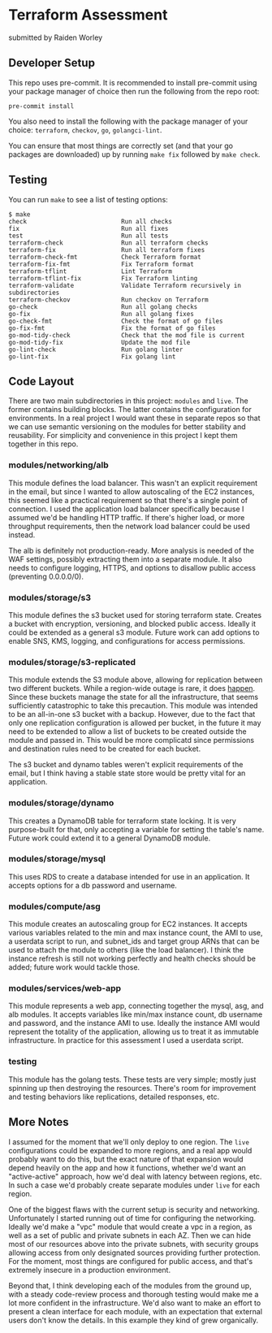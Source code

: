 # Terraform Assessment
submitted by Raiden Worley

## Developer Setup
This repo uses pre-commit. It is recommended to install pre-commit using your package manager of choice then run the following from the repo root:

``` shell
pre-commit install
```

You also need to install the following with the package manager of your choice: `terraform`, `checkov`, `go`, `golangci-lint`.

You can ensure that most things are correctly set (and that your go packages are downloaded) up by running `make fix` followed by `make check`.

## Testing
You can run `make` to see a list of testing options:

``` shell
$ make
check                          Run all checks
fix                            Run all fixes
test                           Run all tests
terraform-check                Run all terraform checks
terraform-fix                  Run all terraform fixes
terraform-check-fmt            Check Terraform format
terraform-fix-fmt              Fix Terraform format
terraform-tflint               Lint Terraform
terraform-tflint-fix           Fix Terraform linting
terraform-validate             Validate Terraform recursively in subdirectories
terraform-checkov              Run checkov on Terraform
go-check                       Run all golang checks
go-fix                         Run all golang fixes
go-check-fmt                   Check the format of go files
go-fix-fmt                     Fix the format of go files
go-mod-tidy-check              Check that the mod file is current
go-mod-tidy-fix                Update the mod file
go-lint-check                  Run golang linter
go-lint-fix                    Fix golang lint
```

## Code Layout
There are two main subdirectories in this project: `modules` and `live`. The former contains building blocks. The latter contains the configuration for environments. In a real project I would want these in separate repos so that we can use semantic versioning on the modules for better stability and reusability. For simplicity and convenience in this project I kept them together in this repo.

### modules/networking/alb
This module defines the load balancer. This wasn't an explicit requirement in the email, but since I wanted to allow autoscaling of the EC2 instances, this seemed like a practical requirement so that there's a single point of connection. I used the application load balancer specifically because I assumed we'd be handling HTTP traffic. If there's higher load, or more throughput requirements, then the network load balancer could be used instead.

The alb is definitely not production-ready. More analysis is needed of the WAF settings, possibly extracting them into a separate module. It also needs to configure logging, HTTPS, and options to disallow public access (preventing 0.0.0.0/0).

### modules/storage/s3
This module defines the s3 bucket used for storing terraform state. Creates a bucket with encryption, versioning, and blocked public access. Ideally it could be extended as a general s3 module. Future work can add options to enable SNS, KMS, logging, and configurations for access permissions.

### modules/storage/s3-replicated
This module extends the S3 module above, allowing for replication between two different buckets. While a region-wide outage is rare, it does [happen](https://aws.amazon.com/message/41926/). Since these buckets manage the state for all the infrastructure, that seems sufficiently catastrophic to take this precaution. This module was intended to be an all-in-one s3 bucket with a backup. However, due to the fact that only one replication configuration is allowed per bucket, in the future it may need to be extended to allow a list of buckets to be created outside the module and passed in. This would be more complicatd since permissions and destination rules need to be created for each bucket.

The s3 bucket and dynamo tables weren't explicit requirements of the email, but I think having a stable state store would be pretty vital for an application.

### modules/storage/dynamo
This creates a DynamoDB table for terraform state locking. It is very purpose-built for that, only accepting a variable for setting the table's name. Future work could extend it to a general DynamoDB module.

### modules/storage/mysql
This uses RDS to create a database intended for use in an application. It accepts options for a db password and username.

### modules/compute/asg
This module creates an autoscaling group for EC2 instances. It accepts various variables related to the min and max instance count, the AMI to use, a userdata script to run, and subnet_ids and target group ARNs that can be used to attach the module to others (like the load balancer). I think the instance refresh is still not working perfectly and health checks should be added; future work would tackle those.

### modules/services/web-app
This module represents a web app, connecting together the mysql, asg, and alb modules. It accepts variables like min/max instance count, db username and password, and the instance AMI to use. Ideally the instance AMI would represent the totality of the application, allowing us to treat it as immutable infrastructure. In practice for this assessment I used a userdata script.

### testing
This module has the golang tests. These tests are very simple; mostly just spinning up then destroying the resources. There's room for improvement and testing behaviors like replications, detailed responses, etc.

## More Notes
I assumed for the moment that we'll only deploy to one region. The `live` configurations could be expanded to more regions, and a real app would probably want to do this, but the exact nature of that expansion would depend heavily on the app and how it functions, whether we'd want an "active-active" approach, how we'd deal with latency between regions, etc. In such a case we'd probably create separate modules under `live` for each region.

One of the biggest flaws with the current setup is security and networking. Unfortunately I started running out of time for configuring the networking. Ideally we'd make a "vpc" module that would create a vpc in a region, as well as a set of public and private subnets in each AZ. Then we can hide most of our resources above into the private subnets, with security groups allowing access from only designated sources providing further protection. For the moment, most things are configured for public access, and that's extremely insecure in a production environment.

Beyond that, I think developing each of the modules from the ground up, with a steady code-review process and thorough testing would make me a lot more confident in the infrastructure. We'd also want to make an effort to present a clean interface for each module, with an expectation that external users don't know the details. In this example they kind of grew organically.
